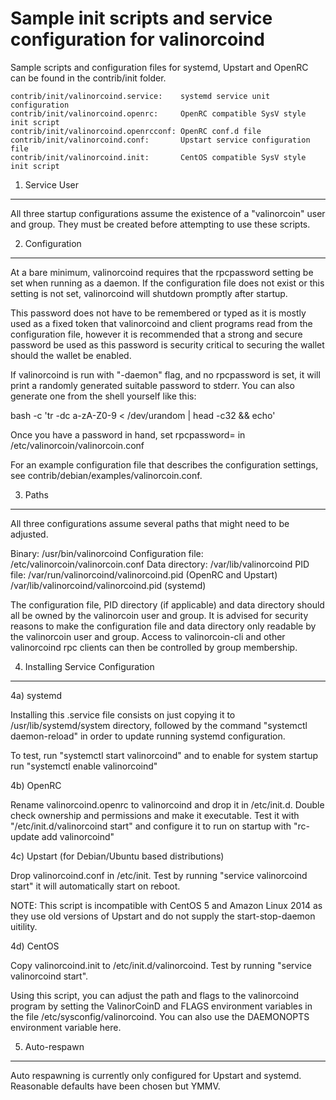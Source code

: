 Sample init scripts and service configuration for valinorcoind
==========================================================

Sample scripts and configuration files for systemd, Upstart and OpenRC
can be found in the contrib/init folder.

    contrib/init/valinorcoind.service:    systemd service unit configuration
    contrib/init/valinorcoind.openrc:     OpenRC compatible SysV style init script
    contrib/init/valinorcoind.openrcconf: OpenRC conf.d file
    contrib/init/valinorcoind.conf:       Upstart service configuration file
    contrib/init/valinorcoind.init:       CentOS compatible SysV style init script

1. Service User
---------------------------------

All three startup configurations assume the existence of a "valinorcoin" user
and group.  They must be created before attempting to use these scripts.

2. Configuration
---------------------------------

At a bare minimum, valinorcoind requires that the rpcpassword setting be set
when running as a daemon.  If the configuration file does not exist or this
setting is not set, valinorcoind will shutdown promptly after startup.

This password does not have to be remembered or typed as it is mostly used
as a fixed token that valinorcoind and client programs read from the configuration
file, however it is recommended that a strong and secure password be used
as this password is security critical to securing the wallet should the
wallet be enabled.

If valinorcoind is run with "-daemon" flag, and no rpcpassword is set, it will
print a randomly generated suitable password to stderr.  You can also
generate one from the shell yourself like this:

bash -c 'tr -dc a-zA-Z0-9 < /dev/urandom | head -c32 && echo'

Once you have a password in hand, set rpcpassword= in /etc/valinorcoin/valinorcoin.conf

For an example configuration file that describes the configuration settings,
see contrib/debian/examples/valinorcoin.conf.

3. Paths
---------------------------------

All three configurations assume several paths that might need to be adjusted.

Binary:              /usr/bin/valinorcoind
Configuration file:  /etc/valinorcoin/valinorcoin.conf
Data directory:      /var/lib/valinorcoind
PID file:            /var/run/valinorcoind/valinorcoind.pid (OpenRC and Upstart)
                     /var/lib/valinorcoind/valinorcoind.pid (systemd)

The configuration file, PID directory (if applicable) and data directory
should all be owned by the valinorcoin user and group.  It is advised for security
reasons to make the configuration file and data directory only readable by the
valinorcoin user and group.  Access to valinorcoin-cli and other valinorcoind rpc clients
can then be controlled by group membership.

4. Installing Service Configuration
-----------------------------------

4a) systemd

Installing this .service file consists on just copying it to
/usr/lib/systemd/system directory, followed by the command
"systemctl daemon-reload" in order to update running systemd configuration.

To test, run "systemctl start valinorcoind" and to enable for system startup run
"systemctl enable valinorcoind"

4b) OpenRC

Rename valinorcoind.openrc to valinorcoind and drop it in /etc/init.d.  Double
check ownership and permissions and make it executable.  Test it with
"/etc/init.d/valinorcoind start" and configure it to run on startup with
"rc-update add valinorcoind"

4c) Upstart (for Debian/Ubuntu based distributions)

Drop valinorcoind.conf in /etc/init.  Test by running "service valinorcoind start"
it will automatically start on reboot.

NOTE: This script is incompatible with CentOS 5 and Amazon Linux 2014 as they
use old versions of Upstart and do not supply the start-stop-daemon uitility.

4d) CentOS

Copy valinorcoind.init to /etc/init.d/valinorcoind. Test by running "service valinorcoind start".

Using this script, you can adjust the path and flags to the valinorcoind program by
setting the ValinorCoinD and FLAGS environment variables in the file
/etc/sysconfig/valinorcoind. You can also use the DAEMONOPTS environment variable here.

5. Auto-respawn
-----------------------------------

Auto respawning is currently only configured for Upstart and systemd.
Reasonable defaults have been chosen but YMMV.
